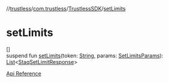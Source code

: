//[trustless](../../../index.md)/[com.trustless](../index.md)/[TrustlessSDK](index.md)/[setLimits](set-limits.md)

# setLimits

[]\
suspend fun [setLimits](set-limits.md)(token: [String](https://kotlinlang.org/api/latest/jvm/stdlib/kotlin/-string/index.html), params: [SetLimitsParams](../../com.trustless.requests.cards.setLimits/-set-limits-params/index.md)): [List](https://kotlinlang.org/api/latest/jvm/stdlib/kotlin.collections/-list/index.html)&lt;[StaqSetLimitResponse](../../com.trustless.requests.cards/-staq-set-limit-response/index.md)&gt;

[Api Reference](https://developer.finto.io/docs/apis/cards#/Limits/Set%20a%20card%20spending%20limits)
